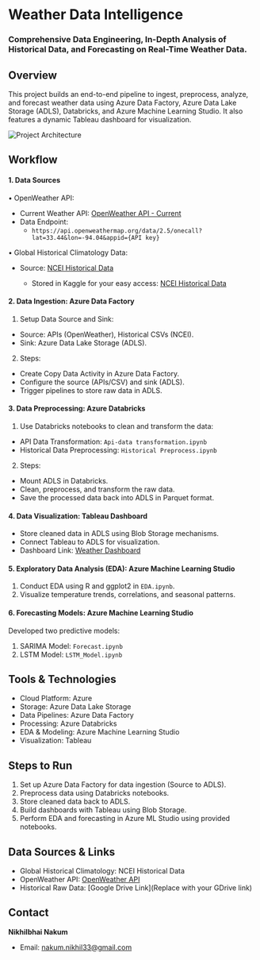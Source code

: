 # Weather Data Intelligence
### Comprehensive Data Engineering, In-Depth Analysis of Historical Data, and Forecasting on Real-Time Weather Data.
## Overview
This project builds an end-to-end pipeline to ingest, preprocess, analyze, and forecast weather data using Azure Data Factory, Azure Data Lake Storage (ADLS), Databricks, and Azure Machine Learning Studio. It also features a dynamic Tableau dashboard for visualization.

![Project Architecture](./screenshot.png)

## Workflow
#### 1. Data Sources
• OpenWeather API:
  - Current Weather API: [OpenWeather API - Current](https://openweathermap.org/current)
  - Data Endpoint:
    - `https://api.openweathermap.org/data/2.5/onecall?lat=33.44&lon=-94.04&appid={API key}`

• Global Historical Climatology Data:
  - Source: [NCEI Historical Data](https://www.ncei.noaa.gov/access/search/data-search/global-historical-climatology-network-hourly?bbox=40.963,-74.257,40.463,-73.757)

      - Stored in Kaggle for your easy access: [NCEI Historical Data](https://www.kaggle.com/datasets/nikhilnakum/raw-weather-data-newyork-city-100-features)

#### 2. Data Ingestion: Azure Data Factory
1. Setup Data Source and Sink:
  - Source: APIs (OpenWeather), Historical CSVs (NCEI).
  - Sink: Azure Data Lake Storage (ADLS).
2. Steps:
  - Create Copy Data Activity in Azure Data Factory.
  - Configure the source (APIs/CSV) and sink (ADLS).
  - Trigger pipelines to store raw data in ADLS.

#### 3. Data Preprocessing: Azure Databricks
1. Use Databricks notebooks to clean and transform the data:
  - API Data Transformation: `Api-data transformation.ipynb`
  - Historical Data Preprocessing: `Historical Preprocess.ipynb`
2. Steps:
  - Mount ADLS in Databricks.
  - Clean, preprocess, and transform the raw data.
  - Save the processed data back into ADLS in Parquet format.

#### 4. Data Visualization: Tableau Dashboard
- Store cleaned data in ADLS using Blob Storage mechanisms.
- Connect Tableau to ADLS for visualization.
- Dashboard Link: [Weather Dashboard](https://public.tableau.com/app/profile/yash.gajera/viz/Final_Dashboard_17334287772920/Dashboard)

#### 5. Exploratory Data Analysis (EDA): Azure Machine Learning Studio
1. Conduct EDA using R and ggplot2 in `EDA.ipynb`.
2. Visualize temperature trends, correlations, and seasonal patterns.

#### 6. Forecasting Models: Azure Machine Learning Studio
Developed two predictive models:
1. SARIMA Model: `Forecast.ipynb`
2. LSTM Model: `LSTM_Model.ipynb`

## Tools & Technologies
- Cloud Platform: Azure
- Storage: Azure Data Lake Storage
- Data Pipelines: Azure Data Factory
- Processing: Azure Databricks
- EDA & Modeling: Azure Machine Learning Studio
- Visualization: Tableau

## Steps to Run
1. Set up Azure Data Factory for data ingestion (Source to ADLS).
2. Preprocess data using Databricks notebooks.
3. Store cleaned data back to ADLS.
4. Build dashboards with Tableau using Blob Storage.
5. Perform EDA and forecasting in Azure ML Studio using provided notebooks.

## Data Sources & Links
- Global Historical Climatology: NCEI Historical Data
- OpenWeather API: [OpenWeather API](https://openweathermap.org/current)
- Historical Raw Data: [Google Drive Link](Replace with your GDrive link)

## Contact
**Nikhilbhai Nakum**
-	Email: nakum.nikhil33@gmail.com
 
